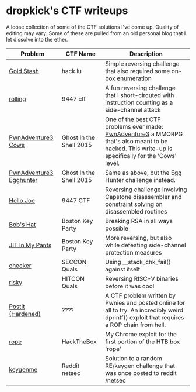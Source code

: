 # dropkick's CTF writeups

A loose collection of some of the CTF solutions I've come up.  Quality of editing may vary.  Some of these are pulled from an old personal blog that I let dissolve into the ether.

| Problem       | CTF Name    | Description |
|--------------|-----------|------------|
| [Gold Stash](https://github.com/dropk1ck/ctf-writeups/blob/master/2014-12-1-gold-stash.md) | hack.lu      | Simple reversing challenge that also required some on-box enumeration |
| [rolling](https://github.com/dropk1ck/ctf-writeups/blob/master/2014-12-2-rolling.md) | 9447 ctf  | A fun reversing challenge that I short-circuted with instruction counting as a side-channel attack |
| [PwnAdventure3 Cows](https://github.com/dropk1ck/ctf-writeups/blob/master/2015-01-30-pwnadventure-cows.md) | Ghost In the Shell 2015  | One of the best CTF problems ever made: [PwnAdventure3](https://www.pwnadventure.com/) a MMORPG that's also meant to be hacked. This write-up is specifically for the 'Cows' level.|
| [PwnAdventure3 Egghunter](https://github.com/dropk1ck/ctf-writeups/blob/master/2015-01-31-pwnadventure-egghunter.md) | Ghost In the Shell 2015  | Same as above, but the Egg Hunter challenge instead.|
| [Hello Joe](https://github.com/dropk1ck/ctf-writeups/blob/master/2015-12-1-hellojoe.md) | 9447 CTF  | Reversing challenge involving Capstone disassembler and constraint solving on disassembled routines |
| [Bob's Hat](https://github.com/dropk1ck/ctf-writeups/blob/master/2016-03-17-bobs-hat.md) | Boston Key Party  | Breaking RSA in all ways possible |
| [JIT In My Pants](https://github.com/dropk1ck/ctf-writeups/blob/master/2016-03-20-jit-in-my-pants.md) | Boston Key Party  | More reversing, but also while defeating side-channel protection measures |
| [checker](https://github.com/dropk1ck/ctf-writeups/blob/master/2016-12-15-checker.md) | SECCON Quals| Using __stack_chk_fail() against itself |
| [risky](https://github.com/dropk1ck/ctf-writeups/blob/master/hitcon-quals-2015-risky.md) | HITCON Quals| Reversing RISC-V binaries before it was cool |
| [PostIt (Hardened)](https://github.com/dropk1ck/ctf-writeups/blob/master/pwnies-postit_hardened.md) | ???? | A CTF problem written by Pwnies and posted online for all to try. An incredibly weird dprintf() exploit that requires a ROP chain from hell. |
| [rope](https://gist.github.com/dropk1ck/7fa17e1996ebf43bd773634ce6f0b652) | HackTheBox | My Chrome exploit for the first portion of the HTB box 'rope' |
| [keygenme](https://github.com/dropk1ck/ctf-writeups/blob/master/reddit-reversing-keygenmev7.md) | Reddit netsec | Solution to a random RE/keygen challenge that was once posted to reddit /netsec |
